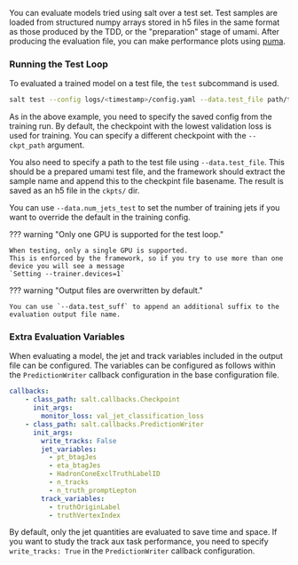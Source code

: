You can evaluate models tried using salt over a test set.
Test samples are loaded from structured numpy arrays stored in h5 files in the same format as those produced by the TDD,
or the "preparation" stage of umami.
After producing the evaluation file, you can make performance plots using [puma](https://github.com/umami-hep/puma).

### Running the Test Loop

To evaluated a trained model on a test file, the `test` subcommand is used.

```bash
salt test --config logs/<timestamp>/config.yaml --data.test_file path/to/test.h5
```

As in the above example, you need to specify the saved config from the training run.
By default, the checkpoint with the lowest validation loss is used for training.
You can specify a different checkpoint with the `--ckpt_path` argument.

You also need to specify a path to the test file using `--data.test_file`.
This should be a prepared umami test file, and the framework should extract
the sample name and append this to the checkpint file basename.
The result is saved as an h5 file in the `ckpts/` dir.

You can use `--data.num_jets_test` to set the number of training jets if you want to
override the default in the training config.

??? warning "Only one GPU is supported for the test loop."

    When testing, only a single GPU is supported.
    This is enforced by the framework, so if you try to use more than one device you will see a message
    `Setting --trainer.devices=1`


??? warning "Output files are overwritten by default."

    You can use `--data.test_suff` to append an additional suffix to the evaluation output file name.

### Extra Evaluation Variables
When evaluating a model, the jet and track variables included in the output file can be configured.
The variables can be configured as follows within the `PredictionWriter` callback configuration in the base configuration file.

```yaml
callbacks:
    - class_path: salt.callbacks.Checkpoint
      init_args:
        monitor_loss: val_jet_classification_loss
    - class_path: salt.callbacks.PredictionWriter
      init_args:
        write_tracks: False
        jet_variables:
          - pt_btagJes
          - eta_btagJes
          - HadronConeExclTruthLabelID
          - n_tracks
          - n_truth_promptLepton
        track_variables:
          - truthOriginLabel
          - truthVertexIndex
```

By default, only the jet quantities are evaluated to save time and space.
If you want to study the track aux task performance, you need to specify `write_tracks: True` in the `PredictionWriter` callback configuration.
